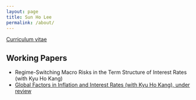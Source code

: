 ```yaml
---
layout: page
title: Sun Ho Lee
permalink: /about/
---
```


[Curriculum vitae](https://github.com/econPreference/econPreference.github.io/blob/master/CV.pdf)

## Working Papers

- Regime-Switching Macro Risks in the Term Structure of Interest Rates (with Kyu Ho Kang)
- [Global Factors in Inflation and Interest Rates (with Kyu Ho Kang), under review](https://papers.ssrn.com/sol3/papers.cfm?abstract_id=3874405)
